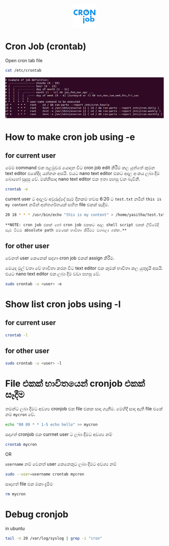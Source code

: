 <p align="center">
  <img src="../images/cron-job-logo.png" />
</p>

# Cron Job (crontab)

Open cron tab file
```bash
cat /etc/crontab
```
![crontab info](../images/crontab/crontab-info.png)

# How to make cron job using -e

## for current user

මෙම command එක පළමුවර යොදන විට cron job edit කිරීම කල යුත්තේ කුමන text editor එකේදීද යන්නන අසයි. එයට nano text editor එකට අදාල අංකය ලබා දීම බොහෝ සුදුසු වේ. මක්නිසාද nano text editor එක ඉතා පහසු වන බැවිනි.  

```bash
crontab -e
```

current user ට අදාලව අවුරුද්දේ සෑම දිනකම හවස 6:20 ට `test.txt` නමින් `this is my content` නමින් අන්තර්ගතයක් සහිත file එකක් සෑදීම. 

```bash
20 18 * * * /usr/bin/echo "this is my content" > /home/yasitha/test.txt
```

`**NOTE: cron job එකක් හෝ cron job එකකට අදාල shell script එකක් ලිවීමේදී සෑම විටම absolute path පමණක් භාවිතා කිරීමට වගබලා ගන්න.**`

## for other user

වෙනත් user කෙනෙක් සදහා cron job එකක් assign කිරීම.

මෙයද මුල් වතා වේ භාවිතා කරන විට text editor එක කුමක් භාවිතා කල යුතුදැයි අසයි. එයට nano text editor එක ලබා දීම වඩා පහසු වේ. 
```bash
sudo crontab -u <user> -e
```

# Show list cron jobs using -l

## for current user
```bash
crontab -l
```

## for other user
```bash
sudo crontab -u <user> -l
```

# File එකක් භාවිතයෙන් cronjob එකක් සෑදීම
තමන්ට ලබා දීමට අවශ්‍ය cronjob එක file එකක සාදා ගැනීම. මෙහිදී සාදා ඇති file එකේ නම `mycron` වේ.
```bash
echo "00 09 * * 1-5 echo hello" >> mycron
```

සදාගත් cronjob එක currnet user ට ලබා දීමට අවශ්‍ය නම්
```bash
crontab mycron
```

OR

`username` නම් වෙනත් user කෙනෙකුට ලබා දීමට අවශ්‍ය නම්
```bash
sudo --user=username crontab mycron
```

සාදාගත් file එක මකා දැමීම
```bash
rm mycron
```

# Debug cronjob
in ubuntu
```bash
tail -n 20 /var/log/syslog | grep -i "cron"
```



